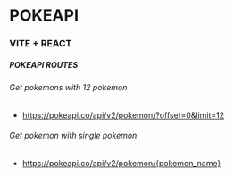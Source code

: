 # POKEAPI

### VITE + REACT

##### POKEAPI ROUTES

###### Get pokemons with 12 pokemon

- https://pokeapi.co/api/v2/pokemon/?offset=0&limit=12

###### Get pokemon with single pokemon

- https://pokeapi.co/api/v2/pokemon/{pokemon_name}
